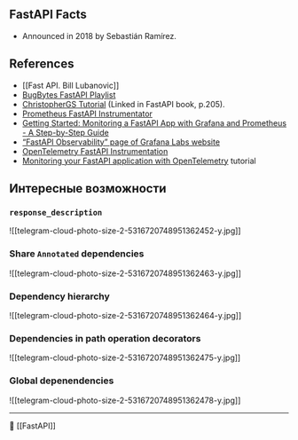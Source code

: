 ## FastAPI Facts
- Announced in 2018 by Sebastián Ramírez.
## References
- [[Fast API. Bill Lubanovic]]
- [BugBytes FastAPI Playlist](https://www.youtube.com/playlist?list=PL-2EBeDYMIbQghmnb865lpdmYyWU3I5F1)
- [ChristopherGS Tutorial](https://christophergs.com/tutorials/ultimate-fastapi-tutorial-pt-1-hello-world/) (Linked in FastAPI book, p.205).
- [Prometheus FastAPI Instrumentator](https://github.com/trallnag/prometheus-fastapi-instrumentator)
- [Getting Started: Monitoring a FastAPI App with Grafana and Prometheus - A Step-by-Step Guide](https://dev.to/ken_mwaura1/getting-started-monitoring-a-fastapi-app-with-grafana-and-prometheus-a-step-by-step-guide-3fbn)
- [“FastAPI Observability” page of Grafana Labs website](https://grafana.com/grafana/dashboards/16110-fastapi-observability/)
- [OpenTelemetry FastAPI Instrumentation](https://opentelemetry-python-contrib.readthedocs.io/en/latest/instrumentation/fastapi/fastapi.html)
- [Monitoring your FastAPI application with OpenTelemetry](https://signoz.io/blog/opentelemetry-fastapi/) tutorial

## Интересные возможности
### `response_description`
![[telegram-cloud-photo-size-2-5316720748951362452-y.jpg]]

### Share `Annotated` dependencies
![[telegram-cloud-photo-size-2-5316720748951362463-y.jpg]]

### Dependency hierarchy
![[telegram-cloud-photo-size-2-5316720748951362464-y.jpg]]

### Dependencies in path operation decorators

![[telegram-cloud-photo-size-2-5316720748951362475-y.jpg]]

### Global depenendencies

![[telegram-cloud-photo-size-2-5316720748951362478-y.jpg]]



----
📂 [[FastAPI]]